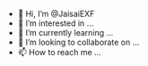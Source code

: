 - 👋 Hi, I’m @JaisaiEXF
- 👀 I’m interested in ...
- 🌱 I’m currently learning ...
- 💞️ I’m looking to collaborate on ...
- 📫 How to reach me ...

<!---
JaisaiEXF/JaisaiEXF is a ✨ special ✨ repository because its `README.md` (this file) appears on your GitHub profile.
You can click the Preview link to take a look at your changes.
--->
